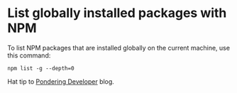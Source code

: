 # List globally installed packages with NPM

To list NPM packages that are installed globally on the current machine, use this command:

```
npm list -g --depth=0
```

Hat tip to [Pondering Developer](https://ponderingdeveloper.com/2013/09/03/listing-globally-installed-npm-packages-and-version/) blog.
